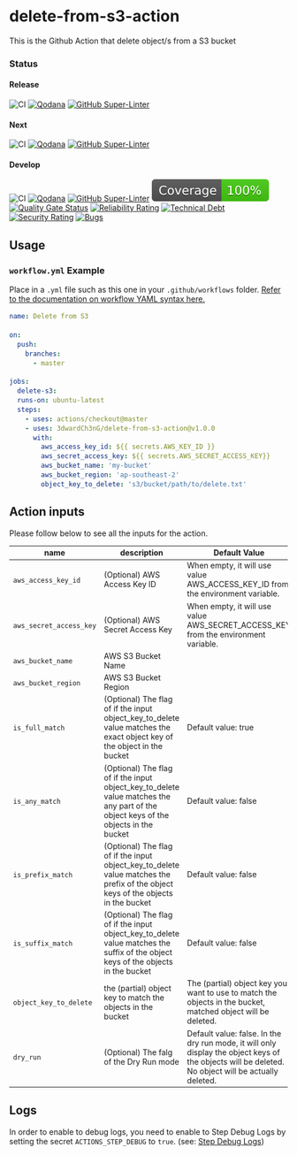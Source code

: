 # delete-from-s3-action
This is the Github Action that delete object/s from a S3 bucket

### Status
#### Release 
![CI](https://github.com/3dwardCh3nG/delete-from-s3-action/actions/workflows/release.yml/badge.svg?branch=main)
[![Qodana](https://github.com/3dwardCh3nG/delete-from-s3-action/actions/workflows/qodana_code_quality.yml/badge.svg?branch=main)](https://github.com/3dwardCh3nG/delete-from-s3-action/actions/workflows/qodana_code_quality.yml)
[![GitHub Super-Linter](https://github.com/3dwardCh3nG/delete-from-s3-action/actions/workflows/linter.yml/badge.svg?branch=main)](https://github.com/super-linter/super-linter)
#### Next 
![CI](https://github.com/3dwardCh3nG/delete-from-s3-action/actions/workflows/pre-release.yml/badge.svg?branch=next)
[![Qodana](https://github.com/3dwardCh3nG/delete-from-s3-action/actions/workflows/qodana_code_quality.yml/badge.svg?branch=next)](https://github.com/3dwardCh3nG/delete-from-s3-action/actions/workflows/qodana_code_quality.yml)
[![GitHub Super-Linter](https://github.com/3dwardCh3nG/delete-from-s3-action/actions/workflows/linter.yml/badge.svg?branch=next)](https://github.com/super-linter/super-linter)
#### Develop 
![CI](https://github.com/3dwardCh3nG/delete-from-s3-action/actions/workflows/develop.yml/badge.svg?branch=develop)
[![Qodana](https://github.com/3dwardCh3nG/delete-from-s3-action/actions/workflows/qodana_code_quality.yml/badge.svg?branch=develop)](https://github.com/3dwardCh3nG/delete-from-s3-action/actions/workflows/qodana_code_quality.yml)
[![GitHub Super-Linter](https://github.com/3dwardCh3nG/delete-from-s3-action/actions/workflows/linter.yml/badge.svg?branch=develop)](https://github.com/super-linter/super-linter)
![Unit Test](badges/coverage.svg)
[![Quality Gate Status](https://sonarcloud.io/api/project_badges/measure?project=3dwardCh3nG_delete-from-s3-action&metric=alert_status)](https://sonarcloud.io/summary/new_code?id=3dwardCh3nG_delete-from-s3-action)
[![Reliability Rating](https://sonarcloud.io/api/project_badges/measure?project=3dwardCh3nG_delete-from-s3-action&metric=reliability_rating)](https://sonarcloud.io/summary/new_code?id=3dwardCh3nG_delete-from-s3-action)
[![Technical Debt](https://sonarcloud.io/api/project_badges/measure?project=3dwardCh3nG_delete-from-s3-action&metric=sqale_index)](https://sonarcloud.io/summary/new_code?id=3dwardCh3nG_delete-from-s3-action)
[![Security Rating](https://sonarcloud.io/api/project_badges/measure?project=3dwardCh3nG_delete-from-s3-action&metric=security_rating)](https://sonarcloud.io/summary/new_code?id=3dwardCh3nG_delete-from-s3-action)
[![Bugs](https://sonarcloud.io/api/project_badges/measure?project=3dwardCh3nG_delete-from-s3-action&metric=bugs)](https://sonarcloud.io/summary/new_code?id=3dwardCh3nG_delete-from-s3-action)
## Usage

### `workflow.yml` Example

Place in a `.yml` file such as this one in your `.github/workflows` folder. [Refer to the documentation on workflow YAML syntax here.](https://help.github.com/en/articles/workflow-syntax-for-github-actions)

```yaml
name: Delete from S3

on:
  push:
    branches:
      - master

jobs:
  delete-s3:
  runs-on: ubuntu-latest
  steps:
    - uses: actions/checkout@master
    - uses: 3dwardCh3nG/delete-from-s3-action@v1.0.0
      with:
        aws_access_key_id: ${{ secrets.AWS_KEY_ID }}
        aws_secret_access_key: ${{ secrets.AWS_SECRET_ACCESS_KEY}}
        aws_bucket_name: 'my-bucket'
        aws_bucket_region: 'ap-southeast-2'
        object_key_to_delete: 's3/bucket/path/to/delete.txt'
```

## Action inputs
Please follow below to see all the inputs for the action.

| name                               | description                                                                                                                           | Default Value                                                                                                                                        |
|------------------------------------|---------------------------------------------------------------------------------------------------------------------------------------|------------------------------------------------------------------------------------------------------------------------------------------------------|
| `aws_access_key_id`                | (Optional) AWS Access Key ID                                                                                                          | When empty, it will use value AWS_ACCESS_KEY_ID from the environment variable.                                                                       |
| `aws_secret_access_key`            | (Optional) AWS Secret Access Key                                                                                                      | When empty, it will use value AWS_SECRET_ACCESS_KEY from the environment variable.                                                                   |
| `aws_bucket_name`                  | AWS S3 Bucket Name                                                                                                                    |                                                                                                                                                      |
| `aws_bucket_region`                | AWS S3 Bucket Region                                                                                                                  |                                                                                                                                                      |
| `is_full_match`                    | (Optional) The flag of if the input object_key_to_delete value matches the exact object key of the object in the bucket               | Default value: true                                                                                                                                  |
| `is_any_match`                     | (Optional) The flag of if the input object_key_to_delete value matches the any part of the object keys of the objects in the bucket   | Default value: false                                                                                                                                 |
| `is_prefix_match`                  | (Optional) The flag of if the input object_key_to_delete value matches the prefix of the object keys of the objects in the bucket     | Default value: false                                                                                                                                 |
| `is_suffix_match`                  | (Optional) The flag of if the input object_key_to_delete value matches the suffix of the object keys of the objects in the bucket     | Default value: false                                                                                                                                 |
| `object_key_to_delete`             | the (partial) object key to match the objects in the bucket                                                                           | The (partial) object key you want to use to match the objects in the bucket, matched object will be deleted.                                         |
| `dry_run`                          | (Optional) The falg of the Dry Run mode                                                                                               | Default value: false. In the dry run mode, it will only display the object keys of the objects will be deleted. No object will be actually deleted.  |

## Logs
In order to enable to debug logs, you need to enable to Step Debug Logs by setting the secret `ACTIONS_STEP_DEBUG` to `true`. (see: [Step Debug Logs](https://github.com/actions/toolkit/blob/master/docs/action-debugging.md#step-debug-logs))